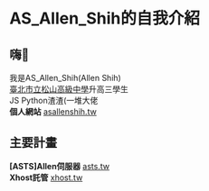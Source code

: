 # AS_Allen_Shih的自我介紹
## 嗨👋
我是AS_Allen_Shih(Allen Shih)\
[臺北市立松山高級中學](https://www.sssh.tp.edu.tw/)升高三學生\
JS Python渣渣(一堆大佬\
**個人網站** [asallenshih.tw](https://asallenshih.tw/)
## 主要計畫  
**[ASTS]Allen伺服器** [asts.tw](https://asts.tw/)\
**Xhost託管** [xhost.tw](https://xhost.tw/)
